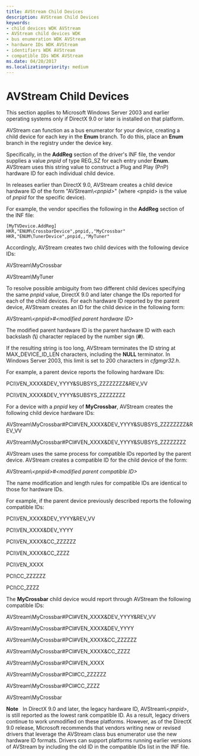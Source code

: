 ```yaml
---
title: AVStream Child Devices
description: AVStream Child Devices
keywords:
- child devices WDK AVStream
- AVStream child devices WDK
- bus enumeration WDK AVStream
- hardware IDs WDK AVStream
- identifiers WDK AVStream
- compatible IDs WDK AVStream
ms.date: 04/20/2017
ms.localizationpriority: medium
---
```


# AVStream Child Devices





This section applies to Microsoft Windows Server 2003 and earlier operating systems only if DirectX 9.0 or later is installed on that platform.

AVStream can function as a bus enumerator for your device, creating a child device for each key in the **Enum** branch. To do this, place an **Enum** branch in the registry under the device key.

Specifically, in the **AddReg** section of the driver's INF file, the vendor supplies a value *pnpid* of type REG\_SZ for each entry under **Enum**. AVStream uses this string value to construct a Plug and Play (PnP) hardware ID for each individual child device.

In releases earlier than DirectX 9.0, AVStream creates a child device hardware ID of the form "AVStream\\*&lt;pnpid&gt;*" (where &lt;pnpid&gt; is the value of *pnpid* for the specific device).

For example, the vendor specifies the following in the **AddReg** section of the INF file:

```INF
[MyTVDevice.AddReg]
HKR,"ENUM\CrossbarDevice",pnpid,,"MyCrossbar"
HKR,"ENUM\TunerDevice",pnpid,,"MyTuner"
```

Accordingly, AVStream creates two child devices with the following device IDs:

AVStream\\MyCrossbar

AVStream\\MyTuner

To resolve possible ambiguity from two different child devices specifying the same *pnpid* value, DirectX 9.0 and later change the IDs reported for each of the child devices. For each hardware ID reported by the parent device, AVStream creates an ID for the child device in the following form:

AVStream\\*&lt;pnpid&gt;*\#*&lt;modified parent hardware ID&gt;*

The modified parent hardware ID is the parent hardware ID with each backslash (**\\**) character replaced by the number sign (**\#**).

If the resulting string is too long, AVStream terminates the ID string at MAX\_DEVICE\_ID\_LEN characters, including the **NULL** terminator. In Windows Server 2003, this limit is set to 200 characters in *cfgmgr32.h*.

For example, a parent device reports the following hardware IDs:

PCI\\VEN\_XXXX&DEV\_YYYY&SUBSYS\_ZZZZZZZZ&REV\_VV

PCI\\VEN\_XXXX&DEV\_YYYY&SUBSYS\_ZZZZZZZZ

For a device with a *pnpid* key of **MyCrossbar**, AVStream creates the following child device hardware IDs:

AVStream\\MyCrossbar\#PCI\#VEN\_XXXX&DEV\_YYYY&SUBSYS\_ZZZZZZZZ&REV\_VV

AVStream\\MyCrossbar\#PCI\#VEN\_XXXX&DEV\_YYYY&SUBSYS\_ZZZZZZZZ

AVStream uses the same process for compatible IDs reported by the parent device. AVStream creates a compatible ID for the child device of the form:

AVStream\\*&lt;pnpid&gt;*\#*&lt;modified parent compatible ID&gt;*

The name modification and length rules for compatible IDs are identical to those for hardware IDs.

For example, if the parent device previously described reports the following compatible IDs:

PCI\\VEN\_XXXX&DEV\_YYYY&REV\_VV

PCI\\VEN\_XXXX&DEV\_YYYY

PCI\\VEN\_XXXX&CC\_ZZZZZZ

PCI\\VEN\_XXXX&CC\_ZZZZ

PCI\\VEN\_XXXX

PCI\\CC\_ZZZZZZ

PCI\\CC\_ZZZZ

The **MyCrossbar** child device would report through AVStream the following compatible IDs:

AVStream\\MyCrossbar\#PCI\#VEN\_XXXX&DEV\_YYYY&REV\_VV

AVStream\\MyCrossbar\#PCI\#VEN\_XXXX&DEV\_YYYY

AVStream\\MyCrossbar\#PCI\#VEN\_XXXX&CC\_ZZZZZZ

AVStream\\MyCrossbar\#PCI\#VEN\_XXXX&CC\_ZZZZ

AVStream\\MyCrossbar\#PCI\#VEN\_XXXX

AVStream\\MyCrossbar\#PCI\#CC\_ZZZZZZ

AVStream\\MyCrossbar\#PCI\#CC\_ZZZZ

AVStream\\MyCrossbar

**Note**   In DirectX 9.0 and later, the legacy hardware ID, AVStream\\*&lt;pnpid&gt;*, is still reported as the lowest rank compatible ID. As a result, legacy drivers continue to work unmodified on these platforms.
However, as of the DirectX 9.0 release, Microsoft recommends that vendors writing new or revised drivers that leverage the AVStream class bus enumerator use the new hardware ID formats. Drivers can support platforms running earlier versions of AVStream by including the old ID in the compatible IDs list in the INF file.

 

 

 




